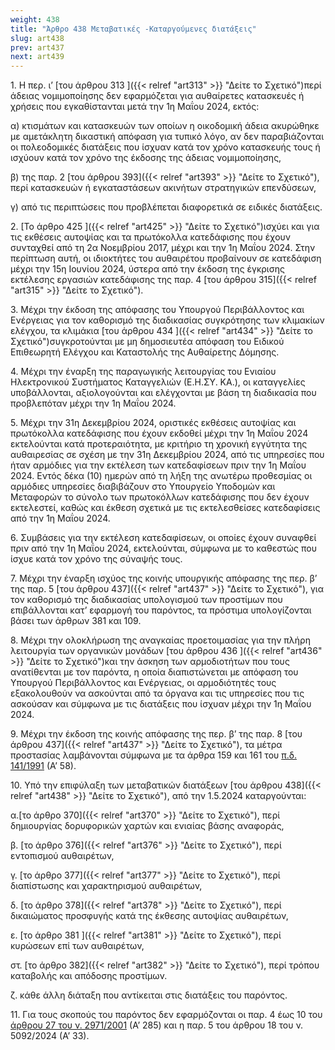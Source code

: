 ```yaml
---
weight: 438
title: "Άρθρο 438 Μεταβατικές -Καταργούμενες διατάξεις"
slug: art438
prev: art437
next: art439
---
```


1\. Η περ. ι’ [του άρθρου 313 ]({{< relref "art313" >}} "Δείτε το Σχετικό")περί άδειας νομιμοποίησης δεν εφαρμόζεται για αυθαίρετες κατασκευές ή χρήσεις που εγκαθίστανται μετά την 1η Μαΐου 2024, εκτός:

α) κτισμάτων και κατασκευών των οποίων η οικοδομική άδεια ακυρώθηκε με αμετάκλητη δικαστική απόφαση για τυπικό λόγο, αν δεν παραβιάζονται οι πολεοδομικές διατάξεις που ίσχυαν κατά τον χρόνο κατασκευής τους ή ισχύουν κατά τον χρόνο της έκδοσης της άδειας νομιμοποίησης,

β) της παρ. 2 [του άρθρου 393]({{< relref "art393" >}} "Δείτε το Σχετικό"), περί κατασκευών ή εγκαταστάσεων ακινήτων στρατηγικών επενδύσεων,

γ) από τις περιπτώσεις που προβλέπεται διαφορετικά σε ειδικές διατάξεις.

2\. [Το άρθρο 425 ]({{< relref "art425" >}} "Δείτε το Σχετικό")ισχύει και για τις εκθέσεις αυτοψίας και τα πρωτόκολλα κατεδάφισης που έχουν συνταχθεί από τη 2α Νοεμβρίου 2017, μέχρι και την 1η Μαΐου 2024. Στην περίπτωση αυτή, οι ιδιοκτήτες του αυθαιρέτου προβαίνουν σε κατεδάφιση μέχρι την 15η Ιουνίου 2024, ύστερα από την έκδοση της έγκρισης εκτέλεσης εργασιών κατεδάφισης της παρ. 4 [του άρθρου 315]({{< relref "art315" >}} "Δείτε το Σχετικό").

3\. Μέχρι την έκδοση της απόφασης του Υπουργού Περιβάλλοντος και Ενέργειας για τον καθορισμό της διαδικασίας συγκρότησης των κλιμακίων ελέγχου, τα κλιμάκια [του άρθρου 434 ]({{< relref "art434" >}} "Δείτε το Σχετικό")συγκροτούνται με μη δημοσιευτέα απόφαση του Ειδικού Επιθεωρητή Ελέγχου και Καταστολής της Αυθαίρετης Δόμησης.

4\. Μέχρι την έναρξη της παραγωγικής λειτουργίας του Ενιαίου Ηλεκτρονικού Συστήματος Καταγγελιών (Ε.Η.ΣΥ. ΚΑ.), οι καταγγελίες υποβάλλονται, αξιολογούνται και ελέγχονται με βάση τη διαδικασία που προβλεπόταν μέχρι την 1η Μαΐου 2024.

5\. Μέχρι την 31η Δεκεμβρίου 2024, οριστικές εκθέσεις αυτοψίας και πρωτόκολλα κατεδάφισης που έχουν εκδοθεί μέχρι την 1η Μαΐου 2024 εκτελούνται κατά προτεραιότητα, με κριτήριο τη χρονική εγγύτητα της αυθαιρεσίας σε σχέση με την 31η Δεκεμβρίου 2024, από τις υπηρεσίες που ήταν αρμόδιες για την εκτέλεση των κατεδαφίσεων πριν την 1η Μαΐου 2024. Εντός δέκα (10) ημερών από τη λήξη της ανωτέρω προθεσμίας οι αρμόδιες υπηρεσίες διαβιβάζουν στο Υπουργείο Υποδομών και Μεταφορών το σύνολο των πρωτοκόλλων κατεδάφισης που δεν έχουν εκτελεστεί, καθώς και έκθεση σχετικά με τις εκτελεσθείσες κατεδαφίσεις από την 1η Μαΐου 2024.

6\. Συμβάσεις για την εκτέλεση κατεδαφίσεων, οι οποίες έχουν συναφθεί πριν από την 1η Μαΐου 2024, εκτελούνται, σύμφωνα με το καθεστώς που ίσχυε κατά τον χρόνο της σύναψής τους.

7\. Μέχρι την έναρξη ισχύος της κοινής υπουργικής απόφασης της περ. β’ της παρ. 5 [του άρθρου 437]({{< relref "art437" >}} "Δείτε το Σχετικό"), για τον καθορισμό της διαδικασίας υπολογισμού των προστίμων που επιβάλλονται κατ’ εφαρμογή του παρόντος, τα πρόστιμα υπολογίζονται βάσει των άρθρων 381 και 109.

8\. Μέχρι την ολοκλήρωση της αναγκαίας προετοιμασίας για την πλήρη λειτουργία των οργανικών μονάδων [του άρθρου 436 ]({{< relref "art436" >}} "Δείτε το Σχετικό")και την άσκηση των αρμοδιοτήτων που τους ανατίθενται με τον παρόντα, η οποία διαπιστώνεται με απόφαση του Υπουργού Περιβάλλοντος και Ενέργειας, οι αρμοδιότητές τους εξακολουθούν να ασκούνται από τα όργανα και τις υπηρεσίες που τις ασκούσαν και σύμφωνα με τις διατάξεις που ίσχυαν μέχρι την 1η Μαΐου 2024.

9\. Μέχρι την έκδοση της κοινής απόφασης της περ. β’ της παρ. 8 [του άρθρου 437]({{< relref "art437" >}} "Δείτε το Σχετικό"), τα μέτρα προστασίας λαμβάνονται σύμφωνα με τα άρθρα 159 και 161 του <a href="https://ia37rg02wpsa01.blob.core.windows.net/fek/01/1991/19910100058.pdf" title="Δείτε το Σχετικό">π.δ. 141/1991</a> (Α’ 58).

10\. Yπό την επιφύλαξη των μεταβατικών διατάξεων [του άρθρου 438]({{< relref "art438" >}} "Δείτε το Σχετικό"), από την 1.5.2024 καταργούνται:

α.[το άρθρο 370]({{< relref "art370" >}} "Δείτε το Σχετικό"), περί δημιουργίας δορυφορικών χαρτών και ενιαίας βάσης αναφοράς,

β. [το άρθρο 376]({{< relref "art376" >}} "Δείτε το Σχετικό"), περί εντοπισμού αυθαιρέτων,

γ. [το άρθρο 377]({{< relref "art377" >}} "Δείτε το Σχετικό"), περί διαπίστωσης και χαρακτηρισμού αυθαιρέτων,

δ. [το άρθρο 378]({{< relref "art378" >}} "Δείτε το Σχετικό"), περί δικαιώματος προσφυγής κατά της έκθεσης αυτοψίας αυθαιρέτων,

ε. [το άρθρο 381 ]({{< relref "art381" >}} "Δείτε το Σχετικό"), περί κυρώσεων επί των αυθαιρέτων,

στ. [το άρθρο 382]({{< relref "art382" >}} "Δείτε το Σχετικό"), περί τρόπου καταβολής και απόδοσης προστίμων.

ζ. κάθε άλλη διάταξη που αντίκειται στις διατάξεις του παρόντος.

11\. Για τους σκοπούς του παρόντος δεν εφαρμόζονται οι παρ. 4 έως 10 του<a href="https://ia37rg02wpsa01.blob.core.windows.net/fek/01/2001/20010100285.pdf" title="Δείτε το Σχετικό"> άρθρου 27 του ν. 2971/2001</a> (Α’ 285) και η παρ. 5 του άρθρου 18 του ν. 5092/2024 (Α’ 33).


